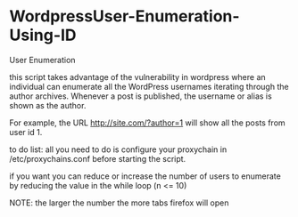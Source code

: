# WordpressUser-Enumeration-Using-ID
User Enumeration 

this script takes advantage of the vulnerability in wordpress where an individual can enumerate all the WordPress
usernames iterating through the author archives.  Whenever a post is published, the username or alias is shown as the author.

For example, the URL http://site.com/?author=1 will show all the posts from user id 1.

to do list:
all you need to do is configure your proxychain in /etc/proxychains.conf before starting the script.

if you want you can reduce or increase the number of users to enumerate by reducing the value in the while loop (n <= 10) 


NOTE: the larger the number the more tabs firefox will open
